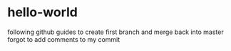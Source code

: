 # hello-world

following github guides to create first branch and merge back into master
forgot to add comments to my commit
